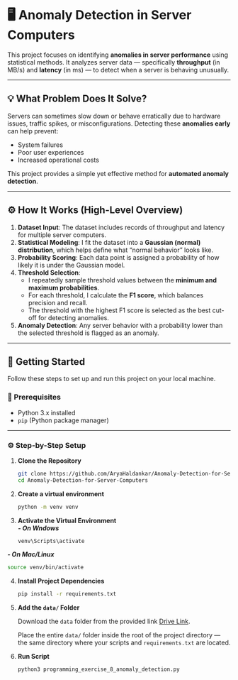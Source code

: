 # 🖥️ Anomaly Detection in Server Computers

This project focuses on identifying **anomalies in server performance** using statistical methods. It analyzes server data — specifically **throughput** (in MB/s) and **latency** (in ms) — to detect when a server is behaving unusually.

---

## 💡 What Problem Does It Solve?

Servers can sometimes slow down or behave erratically due to hardware issues, traffic spikes, or misconfigurations. Detecting these **anomalies early** can help prevent:
- System failures
- Poor user experiences
- Increased operational costs

This project provides a simple yet effective method for **automated anomaly detection**.

---

## ⚙️ How It Works (High-Level Overview)

1. **Dataset Input**: The dataset includes records of throughput and latency for multiple server computers.
2. **Statistical Modeling**: I fit the dataset into a **Gaussian (normal) distribution**, which helps define what “normal behavior” looks like.
3. **Probability Scoring**: Each data point is assigned a probability of how likely it is under the Gaussian model.
4. **Threshold Selection**:
   - I repeatedly sample threshold values between the **minimum and maximum probabilities**.
   - For each threshold, I calculate the **F1 score**, which balances precision and recall.
   - The threshold with the highest F1 score is selected as the best cut-off for detecting anomalies.
5. **Anomaly Detection**: Any server behavior with a probability lower than the selected threshold is flagged as an anomaly.

---

## 🚀 Getting Started

Follow these steps to set up and run this project on your local machine.

### 📁 Prerequisites

- Python 3.x installed
- `pip` (Python package manager)

---

### ⚙️ Step-by-Step Setup

1. **Clone the Repository**
   ```bash
   git clone https://github.com/AryaHaldankar/Anomaly-Detection-for-Server-Computers/.git
   cd Anomaly-Detection-for-Server-Computers

2. **Create a virtual environment**
   ```bash
   python -m venv venv

3. **Activate the Virtual Environment**  
   ***- On Wndows***
   ```bash
   venv\Scripts\activate
   ```  
  ***- On Mac/Linux***
  ```bash
  source venv/bin/activate
  ```
4. **Install Project Dependencies**
   ```bash
   pip install -r requirements.txt
   
5. **Add the `data/` Folder**

   Download the `data` folder from the provided link [Drive Link](https://drive.google.com/drive/folders/10VLLqmoMUGGbMM590s9thchlIkT7ps0e?usp=sharing).

   Place the entire `data/` folder inside the root of the project directory — the same directory where your scripts and `requirements.txt` are located.
6. **Run Script**
   ```bash
   python3 programming_exercise_8_anomaly_detection.py
